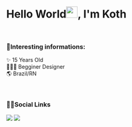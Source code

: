 <h1 align="left">Hello World<img src="https://raw.githubusercontent.com/kaueMarques/kaueMarques/master/hi.gif" width="30px">, I'm Koth</h1>
<br/>
<h3 align="left">💾Interesting informations:</h3>
✨ 15 Years Old<br/>
🕵🏻‍♂️ Begginer Designer<br/>
🌎 Brazil/RN<br/>
<br/>
<br/>
<h3 align="left">🐱‍👤Social Links</h3>
<div> 
  <a href="https://www.youtube.com/channel/UCoZHaCHYe9JTYlgUbhVn7iw" target="_blank"><img src="https://img.shields.io/badge/YouTube-FF0000?style=for-the-badge&logo=youtube&logoColor=white" target="_blank"></a>
  <a href="https://www.twitter.com/illegalkoth" target="_blank"><img src="https://img.shields.io/badge/Twitter-1DA1F2?style=for-the-badge&logo=twitter&logoColor=white" target="_blank"></a>

  
